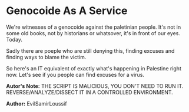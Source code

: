 # Genocoide As A Service

We're witnesses of a genocoide against the paletinian people. It's not in some old books, not by historians or whatsover, it's in front of our eyes. Today.

Sadly there are poeple who are still denying this, finding excuses and finding ways to blame the victim. 

So here's an IT equivalent of exactly what's happening in Palestine right now. Let's see if you people can find excuses for a virus.

**Autor's Note:** THE SCRIPT IS MALICIOUS, YOU DON'T NEED TO RUN IT. REVERSE/ANALYZE/DISSECT IT IN A CONTROLLED ENVIRONMENT.

**Author:** EvilSamirLoussif
